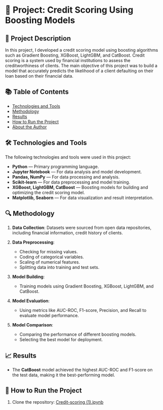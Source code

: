# 🏦 Project: Credit Scoring Using Boosting Models

## 📄 Project Description

In this project, I developed a credit scoring model using boosting algorithms such as Gradient Boosting, XGBoost, LightGBM, and CatBoost. Credit scoring is a system used by financial institutions to assess the creditworthiness of clients. The main objective of this project was to build a model that accurately predicts the likelihood of a client defaulting on their loan based on their financial data.

## 📚 Table of Contents
- [Technologies and Tools](#-technologies-and-tools)
- [Methodology](#-methodology)
- [Results](#-results)
- [How to Run the Project](#-how-to-run-the-project)
- [About the Author](#-about-the-author)

## 🛠 Technologies and Tools

The following technologies and tools were used in this project:

- **Python** — Primary programming language.
- **Jupyter Notebook** — For data analysis and model development.
- **Pandas, NumPy** — For data processing and analysis.
- **Scikit-learn** — For data preprocessing and model training.
- **XGBoost, LightGBM, CatBoost** — Boosting models for building and optimizing the credit scoring model.
- **Matplotlib, Seaborn** — For data visualization and result interpretation.

## 🔍 Methodology

1. **Data Collection**: Datasets were sourced from open data repositories, including financial information, credit history of clients.
   
2. **Data Preprocessing**:
   - Checking for missing values.
   - Coding of categorical variables.
   - Scaling of numerical features.
   - Splitting data into training and test sets.

3. **Model Building**:
   - Training models using Gradient Boosting, XGBoost, LightGBM, and CatBoost.

4. **Model Evaluation**:
   - Using metrics like AUC-ROC, F1-score, Precision, and Recall to evaluate model performance.

5. **Model Comparison**:
   - Comparing the performance of different boosting models.
   - Selecting the best model for deployment.

## 📈 Results

- The **CatBoost** model achieved the highest AUC-ROC and F1-score on the test data, making it the best-performing model.

## 🚀 How to Run the Project

1. Clone the repository:
[Сredit-scoring (1).ipynb ](https://github.com/Akdaula/credit_scoring/blob/main/%D0%A1redit-scoring%20(1).ipynb)


